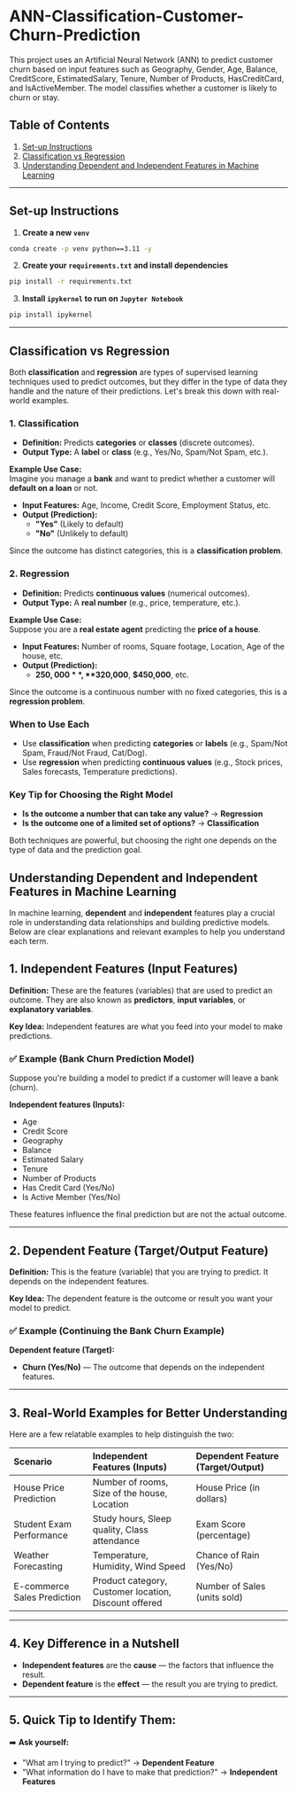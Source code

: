 # ANN-Classification-Customer-Churn-Prediction

This project uses an Artificial Neural Network (ANN) to predict customer churn based on input features such as Geography, Gender, Age, Balance, CreditScore, EstimatedSalary, Tenure, Number of Products, HasCreditCard, and IsActiveMember. The model classifies whether a customer is likely to churn or stay.

## Table of Contents

1. [Set-up Instructions](#set-up-instructions)
2. [Classification vs Regression](#classification-vs-regression)
3. [Understanding Dependent and Independent Features in Machine Learning](#dependent-vs-independent-features)

---

## Set-up Instructions

1. **Create a new `venv`**

```bash
conda create -p venv python==3.11 -y
```

2. **Create your `requirements.txt` and install dependencies**

```bash
pip install -r requirements.txt
```

3. **Install `ipykernel` to run on `Jupyter Notebook`**

```bash
pip install ipykernel
```

---

## Classification vs Regression

Both **classification** and **regression** are types of supervised learning techniques used to predict outcomes, but they differ in the type of data they handle and the nature of their predictions. Let's break this down with real-world examples.

### 1. Classification

- **Definition:** Predicts **categories** or **classes** (discrete outcomes).
- **Output Type:** A **label** or **class** (e.g., Yes/No, Spam/Not Spam, etc.).

**Example Use Case:**  
Imagine you manage a **bank** and want to predict whether a customer will **default on a loan** or not.

- **Input Features:** Age, Income, Credit Score, Employment Status, etc.
- **Output (Prediction):**
  - **"Yes"** (Likely to default)
  - **"No"** (Unlikely to default)

Since the outcome has distinct categories, this is a **classification problem**.

### 2. Regression

- **Definition:** Predicts **continuous values** (numerical outcomes).
- **Output Type:** A **real number** (e.g., price, temperature, etc.).

**Example Use Case:**  
Suppose you are a **real estate agent** predicting the **price of a house**.

- **Input Features:** Number of rooms, Square footage, Location, Age of the house, etc.
- **Output (Prediction):**
  - **$250,000**, **$320,000**, **$450,000**, etc.

Since the outcome is a continuous number with no fixed categories, this is a **regression problem**.

### When to Use Each

- Use **classification** when predicting **categories** or **labels** (e.g., Spam/Not Spam, Fraud/Not Fraud, Cat/Dog).
- Use **regression** when predicting **continuous values** (e.g., Stock prices, Sales forecasts, Temperature predictions).

### Key Tip for Choosing the Right Model

- **Is the outcome a number that can take any value?** → **Regression**
- **Is the outcome one of a limited set of options?** → **Classification**

Both techniques are powerful, but choosing the right one depends on the type of data and the prediction goal.

## Understanding Dependent and Independent Features in Machine Learning

In machine learning, **dependent** and **independent** features play a crucial role in understanding data relationships and building predictive models. Below are clear explanations and relevant examples to help you understand each term.

## 1. Independent Features (Input Features)

**Definition:** These are the features (variables) that are used to predict an outcome. They are also known as **predictors**, **input variables**, or **explanatory variables**.

**Key Idea:** Independent features are what you feed into your model to make predictions.

### ✅ Example (Bank Churn Prediction Model)

Suppose you're building a model to predict if a customer will leave a bank (churn).

**Independent features (Inputs):**

- Age
- Credit Score
- Geography
- Balance
- Estimated Salary
- Tenure
- Number of Products
- Has Credit Card (Yes/No)
- Is Active Member (Yes/No)

These features influence the final prediction but are not the actual outcome.

---

## 2. Dependent Feature (Target/Output Feature)

**Definition:** This is the feature (variable) that you are trying to predict. It depends on the independent features.

**Key Idea:** The dependent feature is the outcome or result you want your model to predict.

### ✅ Example (Continuing the Bank Churn Example)

**Dependent feature (Target):**

- **Churn (Yes/No)** — The outcome that depends on the independent features.

---

## 3. Real-World Examples for Better Understanding

Here are a few relatable examples to help distinguish the two:

| **Scenario**                | **Independent Features (Inputs)**                     | **Dependent Feature (Target/Output)** |
| :-------------------------- | :---------------------------------------------------- | :------------------------------------ |
| House Price Prediction      | Number of rooms, Size of the house, Location          | House Price (in dollars)              |
| Student Exam Performance    | Study hours, Sleep quality, Class attendance          | Exam Score (percentage)               |
| Weather Forecasting         | Temperature, Humidity, Wind Speed                     | Chance of Rain (Yes/No)               |
| E-commerce Sales Prediction | Product category, Customer location, Discount offered | Number of Sales (units sold)          |

---

## 4. Key Difference in a Nutshell

- **Independent features** are the **cause** — the factors that influence the result.
- **Dependent feature** is the **effect** — the result you are trying to predict.

---

## 5. Quick Tip to Identify Them:

➡️ **Ask yourself:**

- "What am I trying to predict?" → **Dependent Feature**
- "What information do I have to make that prediction?" → **Independent Features**
